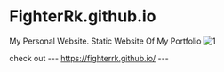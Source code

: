 # FighterRk.github.io
My Personal Website.
Static Website Of My Portfolio
![1](https://user-images.githubusercontent.com/73493598/162605671-778ca618-c207-42b1-ae12-4f53f8a5414f.JPG)



check out ---   https://fighterrk.github.io/  ---
